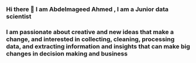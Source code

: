 ### Hi there 👋 I am Abdelmageed Ahmed , I am a Junior data scientist
### I am passionate about creative and new ideas that make a change, and interested in collecting, cleaning, processing data, and extracting information and insights that can make big changes in decision making and business

<!--
**abdelmageed95/abdelmageed95** is a ✨ _special_ ✨ repository because its `README.md` (this file) appears on your GitHub profile.

Here are some ideas to get you started:

- 🔭 I’m currently working on ...
- 🌱 I’m currently learning ...
- 👯 I’m looking to collaborate on ...
- 🤔 I’m looking for help with ...
- 💬 Ask me about ...
- 📫 How to reach me: ...
- 😄 Pronouns: ...
- ⚡ Fun fact: ...
-->
